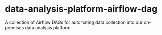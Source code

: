 # data-analysis-platform-airflow-dag
A collection of Airflow DAGs for automating data collection into our on-premises data analysis platform.
